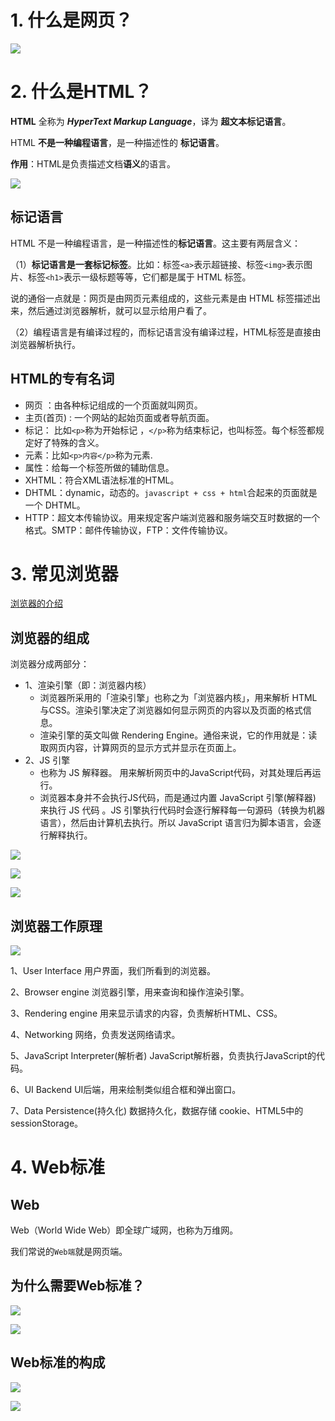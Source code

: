 



# 1. 什么是网页？

![](media_001/001.png)



# 2. 什么是HTML？

**HTML** 全称为 ***HyperText Markup Language***，译为 **超文本标记语言**。

HTML **不是一种编程语言**，是一种描述性的 **标记语言**。

**作用**：HTML是负责描述文档**语义**的语言。

![](media_001/002.png)



## 标记语言

HTML 不是一种编程语言，是一种描述性的**标记语言**。这主要有两层含义：

（1）**标记语言是一套标记标签**。比如：标签`<a>`表示超链接、标签`<img>`表示图片、标签`<h1>`表示一级标题等等，它们都是属于 HTML 标签。

说的通俗一点就是：网页是由网页元素组成的，这些元素是由 HTML 标签描述出来，然后通过浏览器解析，就可以显示给用户看了。

（2）编程语言是有编译过程的，而标记语言没有编译过程，HTML标签是直接由浏览器解析执行。



## HTML的专有名词

- 网页 ：由各种标记组成的一个页面就叫网页。
- 主页(首页) : 一个网站的起始页面或者导航页面。
- 标记： 比如`<p>`称为开始标记 ，`</p>`称为结束标记，也叫标签。每个标签都规定好了特殊的含义。
- 元素：比如`<p>内容</p>`称为元素.
- 属性：给每一个标签所做的辅助信息。
- XHTML：符合XML语法标准的HTML。
- DHTML：dynamic，动态的。`javascript + css + html`合起来的页面就是一个 DHTML。
- HTTP：超文本传输协议。用来规定客户端浏览器和服务端交互时数据的一个格式。SMTP：邮件传输协议，FTP：文件传输协议。



# 3. 常见浏览器

[浏览器的介绍](https://web.qianguyihao.com/01-HTML/02-%E6%B5%8F%E8%A7%88%E5%99%A8%E7%9A%84%E4%BB%8B%E7%BB%8D.html#%E6%B5%8F%E8%A7%88%E5%99%A8%E5%B7%A5%E4%BD%9C%E5%8E%9F%E7%90%86)

## 浏览器的组成

浏览器分成两部分：

- 1、渲染引擎（即：浏览器内核）
    - 浏览器所采用的「渲染引擎」也称之为「浏览器内核」，用来解析 HTML与CSS。渲染引擎决定了浏览器如何显示网页的内容以及页面的格式信息。
    - 渲染引擎的英文叫做 Rendering Engine。通俗来说，它的作用就是：读取网页内容，计算网页的显示方式并显示在页面上。
- 2、JS 引擎
    - 也称为 JS 解释器。 用来解析网页中的JavaScript代码，对其处理后再运行。
    - 浏览器本身并不会执行JS代码，而是通过内置 JavaScript 引擎(解释器) 来执行 JS 代码 。JS 引擎执行代码时会逐行解释每一句源码（转换为机器语言），然后由计算机去执行。所以 JavaScript 语言归为脚本语言，会逐行解释执行。

![](media_001/003.png)

![](media_001/006.png)

![](media_001/007.png)



##  浏览器工作原理

![](media_001/008.png)

1、User Interface 用户界面，我们所看到的浏览器。

2、Browser engine 浏览器引擎，用来查询和操作渲染引擎。

3、Rendering engine 用来显示请求的内容，负责解析HTML、CSS。

4、Networking 网络，负责发送网络请求。

5、JavaScript Interpreter(解析者) JavaScript解析器，负责执行JavaScript的代码。

6、UI Backend UI后端，用来绘制类似组合框和弹出窗口。

7、Data Persistence(持久化) 数据持久化，数据存储 cookie、HTML5中的sessionStorage。



# 4. Web标准

## Web

Web（World Wide Web）即全球广域网，也称为万维网。

我们常说的`Web端`就是网页端。



## 为什么需要Web标准？

![](media_001/004.png)

![](media_001/005.png)



## Web标准的构成

![](media_001/009.png)

![](media_001/010.png)

